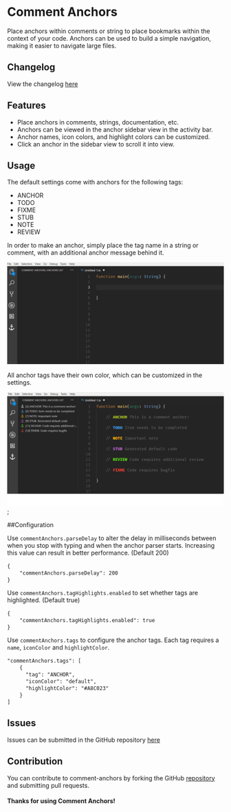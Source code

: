 # Comment Anchors

Place anchors within comments or string to place bookmarks within the context of your code. Anchors can be used to build a simple navigation, making it easier to navigate large files.

## Changelog
View the changelog [here](CHANGELOG.md)

## Features

* Place anchors in comments, strings, documentation, etc.
* Anchors can be viewed in the anchor sidebar view in the activity bar.
* Anchor names, icon colors, and highlight colors can be customized.
* Click an anchor in the sidebar view to scroll it into view. 

## Usage

The default settings come with anchors for the following tags:

* ANCHOR
* TODO
* FIXME
* STUB
* NOTE
* REVIEW

In order to make an anchor, simply place the tag name in a string or comment, with an additional anchor message behind it.

![Preview](media/preview.gif)

All anchor tags have their own color, which can be customized in the settings.

![All tags](media/all-anchors.png);

##Configuration

Use `commentAnchors.parseDelay` to alter the delay in milliseconds between when you stop with typing and when the anchor parser starts. Increasing this value can result in better performance. (Default 200)

```
{
	"commentAnchors.parseDelay": 200
}
```

Use `commentAnchors.tagHighlights.enabled` to set whether tags are highlighted. (Default true)

```
{
	"commentAnchors.tagHighlights.enabled": true
}
```

Use `commentAnchors.tags` to configure the anchor tags. Each tag requires a `name`, `iconColor` and `highlightColor`.

```
"commentAnchors.tags": [
    {
      "tag": "ANCHOR",
      "iconColor": "default",
      "highlightColor": "#A8C023"
    }
]
```

## Issues

Issues can be submitted in the GitHub repository [here](https://github.com/ExodiusStudios/vscode-comment-anchors/issues)

## Contribution

You can contribute to comment-anchors by forking the GitHub [repository](https://github.com/ExodiusStudios/vscode-comment-anchors) and submitting pull requests.

#### Thanks for using Comment Anchors!